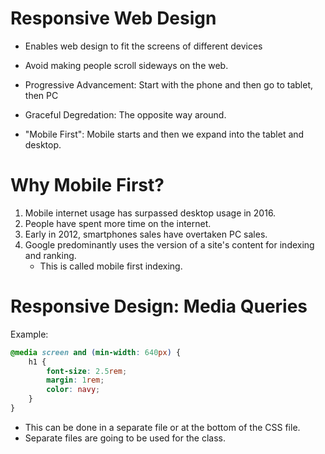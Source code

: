 # Responsive Web Design
* Enables web design to fit the screens of different devices 
* Avoid making people scroll sideways on the web. 

* Progressive Advancement: Start with the phone and then go to tablet, then PC

* Graceful Degredation: The opposite way around. 

* "Mobile First": Mobile starts and then we expand into the tablet and desktop. 

# Why Mobile First? 
1. Mobile internet usage has surpassed desktop usage in 2016. 
2. People have spent more time on the internet. 
3. Early in 2012, smartphones sales have overtaken PC sales. 
4. Google predominantly uses the version of a site's content for indexing and ranking. 
    * This is called mobile first indexing. 

# Responsive Design: Media Queries
Example: 
```css
@media screen and (min-width: 640px) {
    h1 {
        font-size: 2.5rem; 
        margin: 1rem; 
        color: navy; 
    }
}
```
* This can be done in a separate file or at the bottom of the CSS file. 
* Separate files are going to be used for the class. 